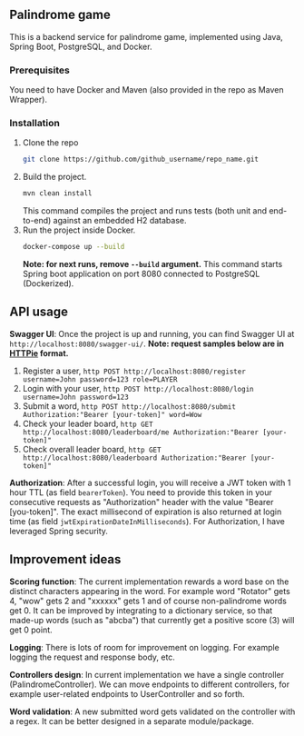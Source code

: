 ## Palindrome game
This is a backend service for palindrome game, implemented using Java, Spring Boot, PostgreSQL, and Docker. 

### Prerequisites
You need to have Docker and Maven (also provided in the repo as Maven Wrapper).

### Installation
1. Clone the repo
   ```sh
   git clone https://github.com/github_username/repo_name.git
   ```
2. Build the project.
   ```sh
   mvn clean install
   ```
   This command compiles the project and runs tests (both unit and end-to-end) against an embedded H2 database. 
2. Run the project inside Docker.
   ```sh
   docker-compose up --build
   ```
   **Note: for next runs, remove ```--build``` argument.**
   This command starts Spring boot application on port 8080 connected to PostgreSQL (Dockerized). 

## API usage
**Swagger UI**:
Once the project is up and running, you can find Swagger UI at ```http://localhost:8080/swagger-ui/```.
**Note: request samples below are in [HTTPie](https://httpie.io/) format.**
1. Register a user, ```http POST http://localhost:8080/register username=John password=123 role=PLAYER```
2. Login with your user, ```http POST http://localhost:8080/login username=John password=123```
3. Submit a word, ```http POST http://localhost:8080/submit Authorization:"Bearer [your-token]" word=Wow```
4. Check your leader board, ```http GET http://localhost:8080/leaderboard/me Authorization:"Bearer [your-token]"```
5. Check overall leader board, ```http GET http://localhost:8080/leaderboard Authorization:"Bearer [your-token]"```

**Authorization**:
After a successful login, you will receive a JWT token with 1 hour TTL (as field ```bearerToken```). 
You need to provide this token in your consecutive requests as "Authorization" header with the 
value "Bearer [you-token]". The exact millisecond of expiration is also returned at login 
time (as field ```jwtExpirationDateInMilliseconds```). For Authorization, I have leveraged Spring security.

## Improvement ideas
**Scoring function**:
The current implementation rewards a word base on the distinct characters appearing in the word. For example word
"Rotator" gets 4, "wow" gets 2 and "xxxxxx" gets 1 and of course non-palindrome words get 0. 
It can be improved by integrating to a dictionary service, so that made-up words (such as "abcba") that currently get a 
positive score (3) will get 0 point.
 
**Logging**:
There is lots of room for improvement on logging. For example logging the request and response body, etc.

**Controllers design**:
In current implementation we have a single controller (PalindromeController). We can move endpoints to different 
controllers, for example user-related endpoints to UserController and so forth.  

**Word validation**:
A new submitted word gets validated on the controller with a regex. 
It can be better designed in a separate module/package.